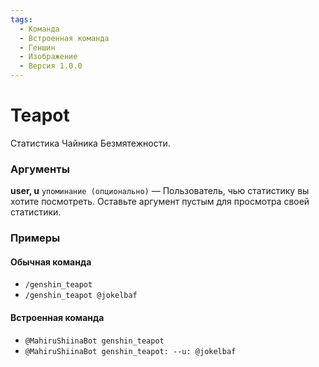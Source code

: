 ```yaml
---
tags:
  - Команда
  - Встроенная команда
  - Геншин
  - Изображение
  - Версия 1.0.0
---
```


# Teapot

Статистика Чайника Безмятежности.

### Аргументы

**user, u**  `упоминание (опционально)` — Пользователь, чью статистику вы хотите посмотреть. Оставьте аргумент пустым для просмотра своей статистики.

### Примеры

#### Обычная команда
+ `/genshin_teapot`
+ `/genshin_teapot @jokelbaf`

#### Встроенная команда
+ `@MahiruShiinaBot genshin_teapot`
+ `@MahiruShiinaBot genshin_teapot: --u: @jokelbaf`
